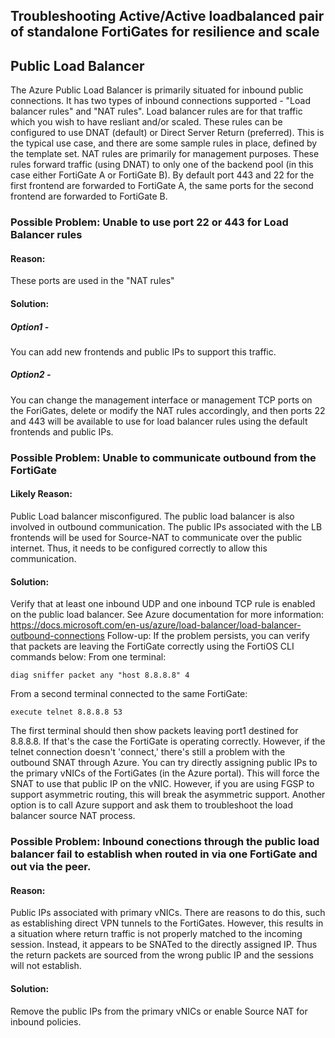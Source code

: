 ## Troubleshooting Active/Active loadbalanced pair of standalone FortiGates for resilience and scale


Public Load Balancer
---


The Azure Public Load Balancer is primarily situated for inbound public connections.  It has two types of inbound connections supported - "Load balancer rules" and "NAT rules".  Load balancer rules are for that traffic which you wish to have resliant and/or scaled.  These rules can be configured to use DNAT (default) or Direct Server Return (preferred). This is the typical use case, and there are some sample rules in place, defined by the template set.  NAT rules are primarily for management purposes.  These rules forward traffic (using DNAT) to only one of the backend pool (in this case either FortiGate A or FortiGate B).  By default port 443 and 22 for the first frontend are forwarded to FortiGate A, the same ports for the second frontend are forwarded to FortiGate B. 

### Possible Problem: Unable to use port 22 or 443 for Load Balancer rules
#### Reason: 
These ports are used in the "NAT rules"
#### Solution:
##### Option1 - 
You can add new frontends and public IPs to support this traffic.  
##### Option2 - 
You can change the management interface or management TCP ports on the ForiGates, delete or modify the NAT rules accordingly, and then ports 22 and 443 will be available to use for load balancer rules using the default frontends and public IPs.

### Possible Problem: Unable to communicate outbound from the FortiGate

#### Likely Reason: 
Public Load balancer misconfigured.  The public load balancer is also involved in outbound communication.  The public IPs associated with the LB frontends will be used for Source-NAT to communicate over the public internet. Thus, it needs to be configured correctly to allow this communication.

#### Solution: 
Verify that at least one inbound UDP and one inbound TCP rule is enabled on the public load balancer. 
See Azure documentation for more information:
https://docs.microsoft.com/en-us/azure/load-balancer/load-balancer-outbound-connections
Follow-up: If the problem persists, you can verify that packets are leaving the FortiGate correctly using the FortiOS CLI commands below:
From one terminal:

    diag sniffer packet any "host 8.8.8.8" 4

From a second terminal connected to the same FortiGate:

    execute telnet 8.8.8.8 53

The first terminal should then show packets leaving port1 destined for 8.8.8.8.  If that's the case the FortiGate is operating correctly.  However, if the telnet connection doesn't 'connect,' there's still a problem with the outbound SNAT through Azure.  You can try directly assigning public IPs to the primary vNICs of the FortiGates (in the Azure portal).  This will force the SNAT to use that public IP on the vNIC.  However, if you are using FGSP to support asymmetric routing, this will break the asymmetric support.  Another option is to call Azure support and ask them to troubleshoot the load balancer source NAT process.


### Possible Problem: Inbound conections through the public load balancer fail to establish when routed in via one FortiGate and out via the peer.

#### Reason: 
Public IPs associated with primary vNICs.  There are reasons to do this, such as establishing direct VPN tunnels to the FortiGates.  However, this results in a situation where return traffic is not properly matched to the incoming session.  Instead, it appears to be SNATed to the directly assigned IP.  Thus the return packets are sourced from the wrong public IP and the sessions will not establish.

#### Solution: 
Remove the public IPs from the primary vNICs or enable Source NAT for inbound policies.  

